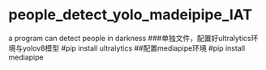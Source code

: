 # people_detect_yolo_madeipipe_IAT
a program can detect people in darkness
###单独文件，配置好ultralytics环境与yolov8模型
#pip install ultralytics
##配置mediapipe环境
#pip install mediapipe
